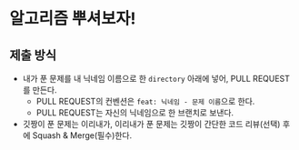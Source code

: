 # 알고리즘 뿌셔보자!

## 제출 방식

- 내가 푼 문제를 내 닉네임 이름으로 한 `directory` 아래에 넣어, PULL REQUEST를 만든다.
  - PULL REQUEST의 컨벤션은 `feat: 닉네임 - 문제 이름`으로 한다.
  - PULL REQUEST는 자신의 닉네임으로 한 브랜치로 보낸다. 
- 깃짱이 푼 문제는 이리내가, 이리내가 푼 문제는 깃짱이 간단한 코드 리뷰(선택) 후에 Squash & Merge(필수)한다. 
